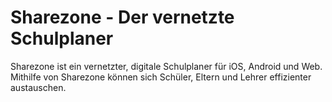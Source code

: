 # Sharezone - Der vernetzte Schulplaner  

Sharezone ist ein vernetzter, digitale Schulplaner für iOS, Android und Web.
Mithilfe von Sharezone können sich Schüler, Eltern und Lehrer effizienter austauschen.